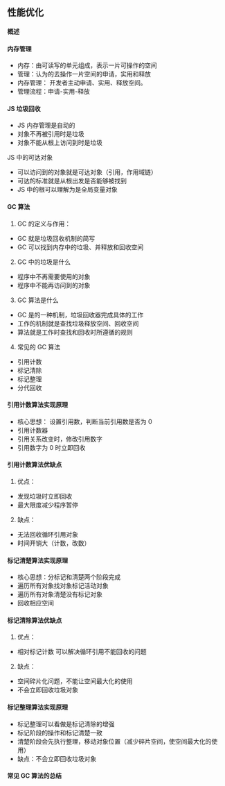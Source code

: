 ## 性能优化

#### 概述

#### 内存管理

- 内存：由可读写的单元组成，表示一片可操作的空间
- 管理：认为的去操作一片空间的申请，实用和释放
- 内存管理： 开发者主动申请、实用、释放空间。
- 管理流程：申请-实用-释放

#### JS 垃圾回收

- JS 内存管理是自动的
- 对象不再被引用时是垃圾
- 对象不能从根上访问到时是垃圾

JS 中的可达对象

- 可以访问到的对象就是可达对象（引用，作用域链）
- 可达的标准就是从根出发是否能够被找到
- JS 中的根可以理解为是全局变量对象

#### GC 算法

1.  GC 的定义与作用：

- GC 就是垃圾回收机制的简写
- GC 可以找到内存中的垃圾、并释放和回收空间

2.  GC 中的垃圾是什么

- 程序中不再需要使用的对象
- 程序中不能再访问到的对象

3. GC 算法是什么

- GC 是的一种机制，垃圾回收器完成具体的工作
- 工作的机制就是查找垃圾释放空间、回收空间
- 算法就是工作时查找和回收时所遵循的规则

4.  常见的 GC 算法

- 引用计数
- 标记清除
- 标记整理
- 分代回收

#### 引用计数算法实现原理

- 核心思想： 设置引用数，判断当前引用数是否为 0
- 引用计数器
- 引用关系改变时，修改引用数字
- 引用数字为 0 时立即回收

#### 引用计数算法优缺点

1. 优点：

- 发现垃圾时立即回收
- 最大限度减少程序暂停

2. 缺点：

- 无法回收循环引用对象
- 时间开销大（计数，改数）

#### 标记清楚算法实现原理

- 核心思想：分标记和清楚两个阶段完成
- 遍历所有对象找对象标记活动对象
- 遍历所有对象清楚没有标记对象
- 回收相应空间

#### 标记清除算法优缺点

1. 优点：

- 相对标记计数 可以解决循环引用不能回收的问题

2. 缺点：

- 空间碎片化问题，不能让空间最大化的使用
- 不会立即回收垃圾对象

#### 标记整理算法实现原理

- 标记整理可以看做是标记清除的增强
- 标记阶段的操作和标记清楚一致
- 清楚阶段会先执行整理，移动对象位置（减少碎片空间，使空间最大化的使用）
- 缺点：不会立即回收垃圾对象

#### 常见 GC 算法的总结
